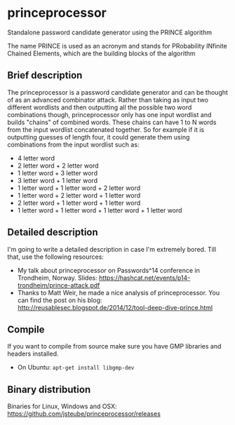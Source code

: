 princeprocessor
==============

Standalone password candidate generator using the PRINCE algorithm

The name PRINCE is used as an acronym and stands for PRobability INfinite Chained Elements, which are the building blocks of the algorithm

Brief description
--------------

The princeprocessor is a password candidate generator and can be thought of as an advanced combinator attack. Rather than taking as input two different wordlists and then outputting all the possible two word combinations though, princeprocessor only has one input wordlist and builds "chains" of combined words. These chains can have 1 to N words from the input wordlist concatenated together. So for example if it is outputting guesses of length four, it could generate them using combinations from the input wordlist such as:

- 4 letter word
- 2 letter word + 2 letter word
- 1 letter word + 3 letter word
- 3 letter word + 1 letter word
- 1 letter word + 1 letter word + 2 letter word
- 1 letter word + 2 letter word + 1 letter word
- 2 letter word + 1 letter word + 1 letter word
- 1 letter word + 1 letter word + 1 letter word + 1 letter word

Detailed description
--------------

I'm going to write a detailed description in case I'm extremely bored. Till that, use the following resources:

- My talk about princeprocessor on Passwords^14 conference in Trondheim, Norway. Slides: https://hashcat.net/events/p14-trondheim/prince-attack.pdf
- Thanks to Matt Weir, he made a nice analysis of princeprocessor. You can find the post on his blog: http://reusablesec.blogspot.de/2014/12/tool-deep-dive-prince.html

Compile
--------------

If you want to compile from source make sure you have GMP libraries and headers installed. 

- On Ubuntu: `apt-get install libgmp-dev`

Binary distribution
--------------

Binaries for Linux, Windows and OSX: https://github.com/jsteube/princeprocessor/releases

